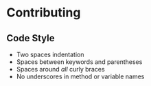 # Contributing

## Code Style

- Two spaces indentation
- Spaces between keywords and parentheses
- Spaces around *all* curly braces
- No underscores in method or variable names

